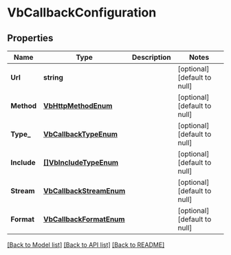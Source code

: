 # VbCallbackConfiguration

## Properties
Name | Type | Description | Notes
------------ | ------------- | ------------- | -------------
**Url** | **string** |  | [optional] [default to null]
**Method** | [**VbHttpMethodEnum**](VbHttpMethodEnum.md) |  | [optional] [default to null]
**Type_** | [**VbCallbackTypeEnum**](VbCallbackTypeEnum.md) |  | [optional] [default to null]
**Include** | [**[]VbIncludeTypeEnum**](VbIncludeTypeEnum.md) |  | [optional] [default to null]
**Stream** | [**VbCallbackStreamEnum**](VbCallbackStreamEnum.md) |  | [optional] [default to null]
**Format** | [**VbCallbackFormatEnum**](VbCallbackFormatEnum.md) |  | [optional] [default to null]

[[Back to Model list]](../README.md#documentation-for-models) [[Back to API list]](../README.md#documentation-for-api-endpoints) [[Back to README]](../README.md)


